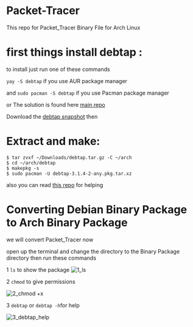 # Packet-Tracer

This repo for Packet_Tracer Binary File for Arch Linux

# first things install debtap : 

to install just run one of these commands

`yay -S debtap`  if you use AUR package manager

and `sudo pacman -S debtap` if you use Pacman package manager


or The solution is found here [main repo](https://aur.archlinux.org/packages/debtap)

Download the [debtap snapshot](https://aur.archlinux.org/cgit/aur.git/snapshot/debtap.tar.gz) then 

Extract and make:
==================

    $ tar zvxf ~/Downloads/debtap.tar.gz -C ~/arch
    $ cd ~/arch/debtap 
    $ makepkg -s 
    $ sudo pacman -U debtap-3.1.4-2-any.pkg.tar.xz


also you can read [this repo](https://github.com/mmsaeed509/debtap) for helping


# Converting Debian Binary Package to Arch Binary Package


we will convert Packet_Tracer now 

open up the terminal and change the directory to the Binary Package directory then run these commands

1 `ls` to show the package
![1_ls](https://user-images.githubusercontent.com/62524855/128856034-e38746c9-d65f-4392-910a-c8a11793451b.png)

2 `chmod` to give permissions

![2_chmod +x ](https://user-images.githubusercontent.com/62524855/128855621-8f60d8e6-6d49-40d6-a88d-9079dcf973ff.png)

3 `debtap` or `debtap -h`for help

![3_debtap_help](https://user-images.githubusercontent.com/62524855/128855724-f7960f2b-179e-4771-95c4-f295c1986fd9.png)






